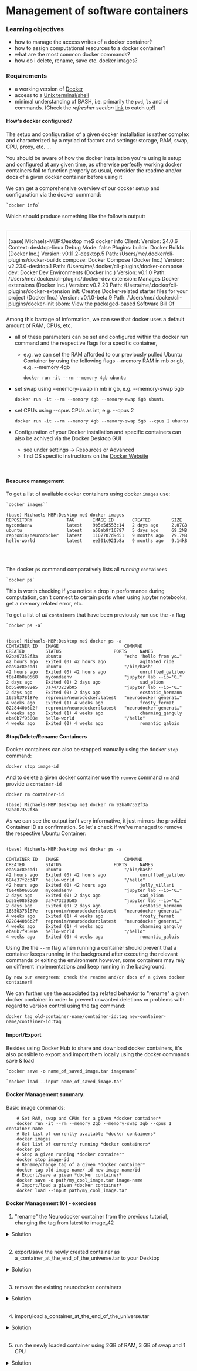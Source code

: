 # Management of software containers

### Learning objectives

- how to manage the access writes of a docker container?
- how to assign computational resources to a docker container?
- what are the most common docker commands?
- how do i delete, rename, save etc. docker images?

### Requirements
- a working version of [Docker](https://docs.docker.com/get-docker/)
- access to a [Unix terminal/shell](https://en.wikipedia.org/wiki/Unix_shell)
- minimal understanding of BASH, i.e. primarily the `pwd`, `ls`  and `cd` commands. (Check the _refresher section_ [link](link) to catch up!)


#### How's docker configured?

The setup and configuration of a given docker installation is rather complex and characterized by a myriad of factors and settings: storage, RAM, swap, CPU, proxy, etc. ...
    
You should be aware of how the docker installation you're using is setup and configured at any given time, as otherwise perfectly working docker containers fail to function properly
as usual, consider the readme and/or docs of a given docker container before using it

We can get a comprehensive overview of our docker setup and configuration via the docker command:

    `docker info`

Which should produce something like the followin output:

<br>

<div style="overflow-y: scroll; height: 200px; border: 1px solid #cccccc; padding: 5px; margin-bottom: 20px;">
  <p>
      (base) Michaels-MBP:Desktop me$ docker info
      Client:
      Version:    24.0.6
      Context:    desktop-linux
      Debug Mode: false
      Plugins:
        buildx: Docker Buildx (Docker Inc.)
          Version:  v0.11.2-desktop.5
          Path:     /Users/me/.docker/cli-plugins/docker-buildx
        compose: Docker Compose (Docker Inc.)
          Version:  v2.23.0-desktop.1
          Path:     /Users/me/.docker/cli-plugins/docker-compose
        dev: Docker Dev Environments (Docker Inc.)
          Version:  v0.1.0
          Path:     /Users/me/.docker/cli-plugins/docker-dev
        extension: Manages Docker extensions (Docker Inc.)
          Version:  v0.2.20
          Path:     /Users/me/.docker/cli-plugins/docker-extension
        init: Creates Docker-related starter files for your project (Docker Inc.)
          Version:  v0.1.0-beta.9
          Path:     /Users/me/.docker/cli-plugins/docker-init
        sbom: View the packaged-based Software Bill Of Materials (SBOM) for an image (Anchore Inc.)
          Version:  0.6.0
          Path:     /Users/me/.docker/cli-plugins/docker-sbom
        scan: Docker Scan (Docker Inc.)
          Version:  v0.26.0
          Path:     /Users/me/.docker/cli-plugins/docker-scan
        scout: Docker Scout (Docker Inc.)
          Version:  v1.0.9
          Path:     /Users/me/.docker/cli-plugins/docker-scout

    Server:
    Containers: 14
      Running: 0
      Paused: 0
      Stopped: 14
    Images: 9
    Server Version: 24.0.6
    Storage Driver: overlay2
      Backing Filesystem: extfs
      Supports d_type: true
      Using metacopy: false
      Native Overlay Diff: true
      userxattr: false
    Logging Driver: json-file
    Cgroup Driver: cgroupfs
    Cgroup Version: 2
    Plugins:
      Volume: local
      Network: bridge host ipvlan macvlan null overlay
      Log: awslogs fluentd gcplogs gelf journald json-file local logentries splunk syslog
    Swarm: inactive
    Runtimes: io.containerd.runc.v2 runc
    Default Runtime: runc
    Init Binary: docker-init
    containerd version: 8165feabfdfe38c65b599c4993d227328c231fca
    runc version: v1.1.8-0-g82f18fe
    init version: de40ad0
    Security Options:
      seccomp
      Profile: unconfined
      cgroupns
    Kernel Version: 6.4.16-linuxkit
    Operating System: Docker Desktop
    OSType: linux
    Architecture: aarch64
    CPUs: 10
    Total Memory: 7.661GiB
    Name: linuxkit-9a0b4d61aa6b
    ID: 601c4efb-57ee-48fc-a551-5f501a24c3cf
    Docker Root Dir: /var/lib/docker
    Debug Mode: false
    HTTP Proxy: http.docker.internal:3128
    HTTPS Proxy: http.docker.internal:3128
    No Proxy: hubproxy.docker.internal
    Experimental: false
    Insecure Registries:
      hubproxy.docker.internal:5555
      127.0.0.0/8
    Live Restore Enabled: false

    WARNING: daemon is not using the default seccomp profile 
  </p>
</div>

Among this barrage of information, we can see that docker uses a default amount of RAM, CPUs, etc.

- all of these parameters can be set and configured within the docker run command and the respective flags for a specific container,
  - e.g. we can set the RAM  afforded to our previously pulled Ubuntu Container by using the following flags --memory RAM in mb or gb, e.g. --memory 4gb

      `docker run -it --rm --memory 4gb ubuntu`

- set swap using --memory-swap in mb ir gb, e.g. --memory-swap 5gb

    `docker run -it --rm --memory 4gb --memory-swap 5gb ubuntu`

- set CPUs using --cpus CPUs as int, e.g. --cpus 2

    `docker run -it --rm --memory 4gb --memory-swap 5gb --cpus 2 ubuntu`

- Configuration of your Docker installation and specific containers can also be achived via the Docker Desktop GUI
    - see under settings ->  Resources or Advanced
    - find OS specific instructions on the [Docker Website](https://docs.docker.com/desktop/settings/mac/)

<br>

#### Resource management

To get a list of available docker containers using docker `images` use:

    `docker images``

```
(base) Michaels-MBP:Desktop me$ docker images
REPOSITORY             TAG       IMAGE ID       CREATED        SIZE
mycondaenv             latest    9b5e5d553c14   2 days ago     2.07GB
ubuntu                 latest    a50ab9f16797   5 days ago     69.2MB
repronim/neurodocker   latest    1107707d9d51   9 months ago   79.7MB
hello-world            latest    ee301c921b8a   9 months ago   9.14kB
```
<br>
<br>

The docker `ps` command comparatively lists all _running_ `containers`

    `docker ps`

This is worth checking if you notice a drop in performance during computation, can't connect to certain ports when using jupyter notebooks, get a memory related error, etc.

To get a list of _all_ `containers` that have been previously run use the `-a` flag

    `docker ps -a`

```

(base) Michaels-MBP:Desktop me$ docker ps -a
CONTAINER ID   IMAGE                         COMMAND                  CREATED        STATUS                    PORTS     NAMES
92ba07352f3a   ubuntu                        "echo 'hello from yo…"   42 hours ago   Exited (0) 42 hours ago             agitated_ride
eaa9ac8ecad1   ubuntu                        "/bin/bash"              42 hours ago   Exited (0) 42 hours ago             unruffled_galileo
f0e40b0a0568   mycondaenv                    "jupyter lab --ip='0…"   2 days ago     Exited (0) 2 days ago               sad_elion
bd55e08682e5   3a7473239b05                  "jupyter lab --ip='0…"   2 days ago     Exited (0) 2 days ago               ecstatic_hermann
16350378187e   repronim/neurodocker:latest   "neurodocker generat…"   4 weeks ago    Exited (1) 4 weeks ago              frosty_fermat
0228440b6b2f   repronim/neurodocker:latest   "neurodocker generat…"   4 weeks ago    Exited (1) 4 weeks ago              charming_ganguly
eba0b7f9580e   hello-world                   "/hello"                 4 weeks ago    Exited (0) 4 weeks ago              romantic_galois

```

#### Stop/Delete/Rename Containers

Docker containers can also be stopped manually using the docker `stop` command:

`docker stop image-id`

And to delete a given docker container use the `remove` command `rm` and provide a `container-id`

`docker rm container-id`

```
(base) Michaels-MBP:Desktop me$ docker rm 92ba07352f3a
92ba07352f3a

```

As we can see the output isn't very informative, it just mirrors the provided Container ID as confirmation. So let's check if we've managed to remove the respective Ubuntu Container:

```

(base) Michaels-MBP:Desktop me$ docker ps -a

CONTAINER ID   IMAGE                         COMMAND                  CREATED        STATUS                    PORTS     NAMES
eaa9ac8ecad1   ubuntu                        "/bin/bash"              42 hours ago   Exited (0) 42 hours ago             unruffled_galileo
684e37f2c347   hello-world                   "/hello"                 42 hours ago   Exited (0) 42 hours ago             jolly_villani
f0e40b0a0568   mycondaenv                    "jupyter lab --ip='0…"   2 days ago     Exited (0) 2 days ago               sad_elion
bd55e08682e5   3a7473239b05                  "jupyter lab --ip='0…"   2 days ago     Exited (0) 2 days ago               ecstatic_hermann
16350378187e   repronim/neurodocker:latest   "neurodocker generat…"   4 weeks ago    Exited (1) 4 weeks ago              frosty_fermat
0228440b6b2f   repronim/neurodocker:latest   "neurodocker generat…"   4 weeks ago    Exited (1) 4 weeks ago              charming_ganguly
eba0b7f9580e   hello-world                   "/hello"                 4 weeks ago    Exited (0) 4 weeks ago              romantic_galois

```


Using the the `--rm` flag when running a container should prevent that a container keeps running in the background after executing the relevant commands or exiting the environment however, some containers may rely on different implementations and keep running in the background.

`By now our evergreen: check the readme and/or docs of a given docker container!`

We can further use the associated tag related behavior to "rename" a given docker container in order to prevent unwanted deletions or problems with regard to version control using the tag command:

`docker tag old-container-name/container-id:tag new-container-name/container-id:tag`


#### Import/Export

Besides using Docker Hub to share and download docker containers, it's also possible to export and import them locally using the docker commands save & load

    `docker save -o name_of_saved_image.tar imagename`

    `docker load --input name_of_saved_image.tar`



#### Docker Management summary: 

Basic image commands:

```
    # Set RAM, swap and CPUs for a given *docker container*
    docker run -it --rm --memory 2gb --memory-swap 3gb --cpus 1 container-name
    # Get list of currently available *docker containers*
    docker images
    # Get list of currently running *docker containers*
    docker ps
    # Stop a given running *docker container*
    docker stop image-id
    # Rename/change tag of a given *docker container*
    docker tag old-image-name/-id new-image-name/id
    # Export/save a given *docker container*
    docker save -o path/my_cool_image.tar image-name
    # Import/load a given *docker container*
    docker load --input path/my_cool_image.tar
```

#### Docker Management 101 - exercises

1. "rename" the Neurodocker container from the previous tutorial, changing the tag from latest to image_42

<details>
<summary>Solution</summary>
`docker tag neurodocker/container-id:latest neurodocker/container-id:image_42`
</details>

<br>

2. export/save the newly created container as a_container_at_the_end_of_the_universe.tar to your Desktop
<details>
<summary>Solution</summary>
`docker save -o a_container_at_the_end_of_the_universe.tar neurodocker`
</details>

<br>

3. remove the existing neurodocker containers
<details>
<summary>Solution</summary>
`docker rm container-id`
</details>

<br>

4. import/load a_container_at_the_end_of_the_universe.tar
<details>
<summary>Solution</summary>
`docker load --input a_container_at_the_end_of_the_universe.tar`
</details>

<br>

5. run the newly loaded container using 2GB of RAM, 3 GB of swap and 1 CPU
<details>
<summary>Solution</summary>
`docker run -it --rm --memory 2gb --memory-swap 3gb --cpus 1 a_container_at_the_end_of_the_universe`
</details>


